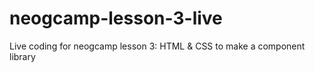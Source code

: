 # neogcamp-lesson-3-live
 Live coding for neogcamp lesson 3: HTML & CSS to make a component library
